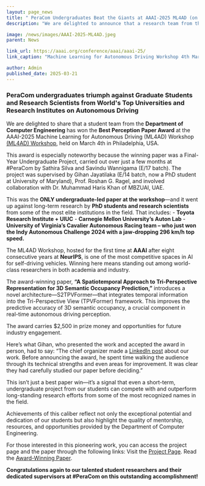 ```yaml
---
layout: page_news
title: " PeraCom Undergraduates Beat the Giants at AAAI-2025 ML4AD (on Autonomous Driving) "
description: "We are delighted to announce that a research team from the Department of Computer Engineering has won the prestigious Best Paper Award at the AAAI-2025 Machine Learning for Autonomous Driving (ML4AD) Workshop held in Philadelphia, USA."

image: /news/images/AAAI-2025-ML4AD.jpeg
parent: News

link_url: https://aaai.org/conference/aaai/aaai-25/
link_caption: "Machine Learning for Autonomous Driving Workshop 4th March 2025, Pennsylvania Convention Center, Philadelphia, United States"

author: Admin
published_date: 2025-03-21
---
```


### PeraCom undergraduates triumph against Graduate Students and Research Scientists from World's Top Universities and Research Institutes on Autonomous Driving

We are delighted to share that a student team from the **Department of Computer Engineering** has won the **Best Perception Paper Award** at the AAAI-2025 Machine Learning for Autonomous Driving (ML4AD) Workshop [(ML4AD) Workshop](https://ml4ad.github.io/), held on March 4th in Philadelphia, USA.

This award is especially noteworthy because the winning paper was a Final-Year Undergraduate Project, carried out over just a few months at #PeraCom by Sathira Silva and Savindu Wannigama (E/17 batch). The project was supervised by Gihan Jayatilaka (E/14 batch, now a PhD student at University of Maryland), Prof. Roshan G. Ragel, and involved collaboration with Dr. Muhammad Haris Khan of MBZUAI, UAE.

This was the **ONLY undergraduate-led paper at the workshop**—and it went up against long-term research by **PhD students and research scientists** from some of the most elite institutions in the field. That includes:
    - **Toyota Research Institute + UIUC**
    - **Carnegie Mellon University’s Auton Lab**
    - **University of Virginia’s Cavalier Autonomous Racing team – who just won the Indy Autonomous Challenge 2024 with a jaw-dropping 296 km/h top speed.**

The ML4AD Workshop, hosted for the first time at **AAAI** after eight consecutive years at **NeurIPS**, is one of the most competitive spaces in AI for self-driving vehicles. Winning here means standing out among world-class researchers in both academia and industry.

The award-winning paper, __“A Spatiotemporal Approach to Tri-Perspective Representation for 3D Semantic Occupancy Prediction,”__ introduces a novel architecture—S2TPVFormer—that integrates temporal information into the Tri-Perspective View (TPVFormer) framework. This improves the predictive accuracy of 3D semantic occupancy, a crucial component in real-time autonomous driving perception.

The award carries $2,500 in prize money and opportunities for future industry engagement.

Here’s what Gihan, who presented the work and accepted the award in person, had to say: “The chief organizer made a [LinkedIn post](https://www.linkedin.com/posts/petyushko_aaai-ml4ad-activity-7302813945524797440-3Qjr/) about our work. Before announcing the award, he spent time walking the audience through its technical strengths and even areas for improvement. It was clear they had carefully studied our paper before deciding.”

This isn’t just a best paper win—it’s a signal that even a short-term, undergraduate project from our students can compete with and outperform long-standing research efforts from some of the most recognized names in the field.

Achievements of this caliber reflect not only the exceptional potential and dedication of our students but also highlight the quality of mentorship, resources, and opportunities provided by the Department of Computer Engineering.  

For those interested in this pioneering work, you can access the project page and the paper through the following links: Visit the [Project Page](https://projects.ce.pdn.ac.lk/). Read the [Award-Winning Paper](https://ml4ad.github.io/files/papers2025/A%20Spatiotemporal%20Approach%20to%20Tri-Perspective%20Representation%20for%203D%20Semantic%20Occupancy%20Prediction.pdf).

**Congratulations again to our talented student researchers and their dedicated supervisors at #PeraCom on this outstanding accomplishment!**
